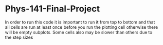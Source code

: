 # Phys-141-Final-Project
In order to run this code it is important to run it from top to bottom and that all cells are run at least once before you run the plotting cell otherwise there will be empty subplots. Some cells also may be slower than others due to the step sizes
